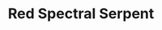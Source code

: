 ---
stars: 5
country: United States
title: Red Spectral Serpent
description: >
  <p>Every morning at sunrise, just before or after yoga, I open this app with the intention of keeping my system in sync with the natural 13 moon cycle. ... <br />I was one of the original 144,000 people who received Jose Arguelles' original Dreamspell kit in the late 80's. This app is based entirely upon that work, which I greatly appreciate. .... But now it's just a few clicks on the phone and you are there! Thanks to the creators of this app. It's well worth the money</p>
---